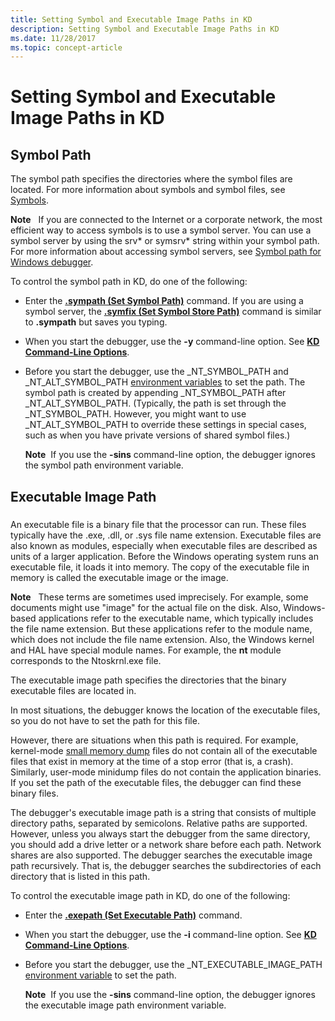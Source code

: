 ```yaml
---
title: Setting Symbol and Executable Image Paths in KD
description: Setting Symbol and Executable Image Paths in KD
ms.date: 11/28/2017
ms.topic: concept-article
---
```


# Setting Symbol and Executable Image Paths in KD


## <span id="ddk_symbol_path_dbg"></span><span id="DDK_SYMBOL_PATH_DBG"></span>Symbol Path


The symbol path specifies the directories where the symbol files are located. For more information about symbols and symbol files, see [Symbols](symbols.md).

**Note**   If you are connected to the Internet or a corporate network, the most efficient way to access symbols is to use a symbol server. You can use a symbol server by using the srv\* or symsrv\* string within your symbol path. For more information about accessing symbol servers, see [Symbol path for Windows debugger](symbol-path.md).

 

To control the symbol path in KD, do one of the following:

-   Enter the [**.sympath (Set Symbol Path)**](../debuggercmds/-sympath--set-symbol-path-.md) command. If you are using a symbol server, the [**.symfix (Set Symbol Store Path)**](../debuggercmds/-symfix--set-symbol-store-path-.md) command is similar to **.sympath** but saves you typing.

-   When you start the debugger, use the **-y** command-line option. See [**KD Command-Line Options**](kd-command-line-options.md).

-   Before you start the debugger, use the \_NT\_SYMBOL\_PATH and \_NT\_ALT\_SYMBOL\_PATH [environment variables](environment-variables.md) to set the path. The symbol path is created by appending \_NT\_SYMBOL\_PATH after \_NT\_ALT\_SYMBOL\_PATH. (Typically, the path is set through the \_NT\_SYMBOL\_PATH. However, you might want to use \_NT\_ALT\_SYMBOL\_PATH to override these settings in special cases, such as when you have private versions of shared symbol files.)

    **Note**  If you use the **-sins** command-line option, the debugger ignores the symbol path environment variable.

     

## <span id="Executable_Image_Path"></span><span id="executable_image_path"></span><span id="EXECUTABLE_IMAGE_PATH"></span>Executable Image Path


### <span id="ddk_executable_image_path_dbg"></span><span id="DDK_EXECUTABLE_IMAGE_PATH_DBG"></span>

An executable file is a binary file that the processor can run. These files typically have the .exe, .dll, or .sys file name extension. Executable files are also known as modules, especially when executable files are described as units of a larger application. Before the Windows operating system runs an executable file, it loads it into memory. The copy of the executable file in memory is called the executable image or the image.

**Note**   These terms are sometimes used imprecisely. For example, some documents might use "image" for the actual file on the disk. Also, Windows-based applications refer to the executable name, which typically includes the file name extension. But these applications refer to the module name, which does not include the file name extension.
Also, the Windows kernel and HAL have special module names. For example, the **nt** module corresponds to the Ntoskrnl.exe file.

 

The executable image path specifies the directories that the binary executable files are located in.

In most situations, the debugger knows the location of the executable files, so you do not have to set the path for this file.

However, there are situations when this path is required. For example, kernel-mode [small memory dump](small-memory-dump.md) files do not contain all of the executable files that exist in memory at the time of a stop error (that is, a crash). Similarly, user-mode minidump files do not contain the application binaries. If you set the path of the executable files, the debugger can find these binary files.

The debugger's executable image path is a string that consists of multiple directory paths, separated by semicolons. Relative paths are supported. However, unless you always start the debugger from the same directory, you should add a drive letter or a network share before each path. Network shares are also supported. The debugger searches the executable image path recursively. That is, the debugger searches the subdirectories of each directory that is listed in this path.

To control the executable image path in KD, do one of the following:

-   Enter the [**.exepath (Set Executable Path)**](../debuggercmds/-exepath--set-executable-path-.md) command.

-   When you start the debugger, use the **-i** command-line option. See [**KD Command-Line Options**](kd-command-line-options.md).

-   Before you start the debugger, use the \_NT\_EXECUTABLE\_IMAGE\_PATH [environment variable](environment-variables.md) to set the path.

    **Note**  If you use the **-sins** command-line option, the debugger ignores the executable image path environment variable.

     

 

 
